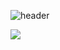 ![header](https://capsule-render.vercel.app/api?type=waving&color=AAF0D1&height=300&section=header&text=Wine%20Git&fontSize=60&fontColor=FFFFFF)

<a href="클릭시 이동할 링크" target="_blank"><img src="https://img.shields.io/badge/문자-색코드?style=flat-square&logo=이미지 이름&logoColor=white"/></a>
